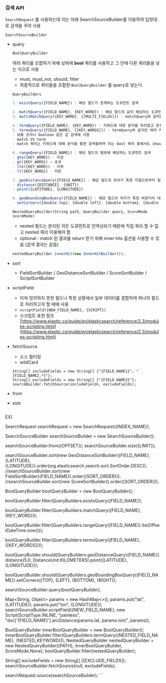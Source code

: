 ### 검색 API

`SearchRequest` 를 사용하는데 이는 아래 SearchSourceBuilder를 이용하여 입맛대로 검색을 꾸려 사용

`SearchSourceBuilder` 

- query

    `BoolQueryBuilder`

    여러 쿼리를 조합하기 위해 상위에 **bool** 쿼리를 사용하고 그 안에 다른 쿼리들을 넣는 식으로 사용 
    - must, must_not, should, filter
    - 최종적으로 쿼리들을 조합한 `BoolQueryBuilder` 를 query로 넣는다.

    `QueryBuilders`

    ```jsx
    1. existQuery({FIELD_NAME}) : 해당 필드가 존재하는 도큐먼트 검색

    2. matchQuery({FIELD_NAME}, {KEY_WORD}) : 해당 필드의 값이 해당하는 도큐먼트 검색
    3. multiMatchQuery({KEY_WORD}, {[MULTI_FIELDS]}) : matchQuery와 같지만 여러 필드 대상으로 검색 가능

    4. termQuery({FIELD_NAME}, {KEY_WORD}) : 키워드에 대한 분석을 하지않고 온전히 그 키워드와 일치하는 문서를 검색
    5. termsQuery({FIELD_NAME}, {[KEY_WORDS]}) : termQuery와 같지만 여러 키워드 검색 가능
    - 보통 숫자나 boolean 같은 값 검색에 사용
    - match VS term
    : match 쿼리는 키워드에 대해 분석을 통한 검색을하며 이는 bool 쿼리 중에서도 should 조건으로 검색을한다. 즉 검색어를 분석기를 통해 토크나이징해서 토크나이징된 단어들을 찾아 문서들을 검색하고 토크나이징된 단어들이 최소 1개라도 들어있다면 검색 결과에 포함

    6. rangeQuery({FIELD_NAME}) : 해당 필드의 범위에 해당하는 도큐먼트 검색
    - gte({KEY_WORD}) - 이상 
    - gt({KEY_WORD}) – 초과
    - lte({KEY_WORD}) - 이하
    - lt({KEY_WORD}) - 미만

    7. geoDistanceQuery({FIELD_NAME}) : 해당 필드의 위치가 특정 지점으로부터 일정 직선거리 내에 해당하는 도큐먼트 검색
    - distance({DISTANCE}, {UNIT})
    - point({LATITUDE}, {LONGITUDE})

    8. geoBoundingBoxQuery({FIELD_NAME}) : 해당 필드의 위치가 특정 바운더리 내에 해당하는 도큐먼트 검색
    - setCorners({double top}, {double left}, {double bottom}, {double right})

    ```

    `NestedQueryBuilder(String path, QueryBuilder query, ScoreMode scoreMode)`
    - nested 필드는 분리된 히든 도큐먼트로 인덱싱되기 때문에 직접 쿼리 할 수 없고 nested 쿼리 이용해야 함
    - optional : match 된 결과를 return 받기 위해 inner hits 옵션을 사용할 수 있음 (검색 결과는 같음)

    ```jsx
    nestedQueryBuilder.innerHit(new InnerHitBuilder());
    ```
 - sort
    - FieldSortBuilder / GeoDistanceSortBuilder / ScoreSortBuilder / ScriptSortBuilder
- scriptField
    - 미쳐 정의하지 못한 필드나 특정 상황에서 일부 데이터를 결합하여 하나의 필드로 처리하고자 할 때에 사용
    - `scriptField({NEW_FIELD_NAME}, {SCRIPT})`
    - 스크립트 표현 참조
    [https://www.elastic.co/guide/en/elasticsearch/reference/2.3/modules-scripting.html](https://www.elastic.co/guide/en/elasticsearch/reference/2.3/modules-scripting.html)
- fetchSource
    - 소스 필터링
    - wildCard

    ```
    String[] includeFields = new String[] {"{FIELD_NAME1}", "{FIELD_NAME2.*}"};
    String[] excludeFields = new String[] {"{FIELD_NAME3}"};
    sourceBuilder.fetchSource(includeFields, excludeFields);
    ```

- from
- size

    ```
    
EX)

SearchRequest searchRequest = new SearchRequest({INDEX_NAME});

SearchSourceBuilder searchSourceBuilder = new SearchSourceBuilder();

searchSourceBuilder.from({OFFSET});
searchSourceBuilder.size({LIMIT});

searchSourceBuilder.sort(new GeoDistanceSortBuilder({FIELD_NAME}, {LATITUDE}, {LONGITUDE}).order(org.elasticsearch.search.sort.SortOrder.DESC));
//searchSourceBuilder.sort(new FieldSortBuilder({FIELD_NAME}).order({SORT_ORDER}));
//searchSourceBuilder.sort(new ScoreSortBuilder().order({SORT_ORDER}));    

BoolQueryBuilder boolQueryBuilder = new BoolQueryBuilder();

boolQueryBuilder.filter(QueryBuilders.existsQuery({FIELD_NAME});

boolQueryBuilder.filter(QueryBuilders.matchQuery({FIELD_NAME},{KEY_WORD}));

boolQueryBuilder.filter(QueryBuilders.rangeQuery({FIELD_NAME}).lte(OffsetDateTime.now()));

boolQueryBuilder.filter(QueryBuilders.termsQuery({FIELD_NAME},{[KEY_WORDS]}));

boolQueryBuilder.should(QueryBuilders.geoDistanceQuery({FIELD_NAME}).distance(5.0, DistanceUnit.KILOMETERS).point({LATITUDE}, {LONGITUDE}));

boolQueryBuilder.should(QueryBuilders.geoBoundingBoxQuery({FIELD_NAME}).setCorners({TOP}, {LEFT}, {BOTTOM}, {RIGHT});

searchSourceBuilder.query(boolQueryBuilder);

Map<String, Object> params = new HashMap<>();
params.put("lat", {LATITUDE});
params.put("lon", {LONGITUDE});
searchSourceBuilder.scriptField({NEW_FIELD_NAME}, new Script(ScriptType.INLINE, "painless", "doc['{FIELD_NAME}'].arcDistance(params.lat, params.lon)", params));


BoolQueryBuilder innerBoolQueryBuilder = new BoolQueryBuilder();
innerBoolQueryBuilder.filter(QueryBuilders.termQuery({NESTED_FIELD_NAME}, {NESTED_KEYWORD}));
NestedQueryBuilder nestedQueryBuilder = new NestedQueryBuilder({PATH}, innerBoolQueryBuilder, ScoreMode.None);
boolQueryBuilder.filter(nestedQueryBuilder);


String[] excludeFields = new String[] {[EXCLUDE_FIELDS]};
searchSourceBuilder.fetchSource(null, excludeFields);

searchRequest.source(searchSourceBuilder);
    ```
